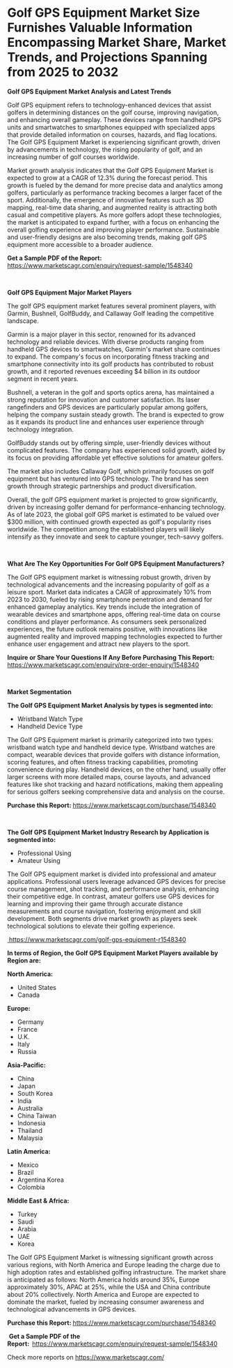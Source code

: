<p><h1>Golf GPS Equipment Market Size Furnishes Valuable Information Encompassing Market Share, Market Trends, and Projections Spanning from 2025 to 2032</h1></p><p><strong>Golf GPS Equipment Market Analysis and Latest Trends</strong></p>
<p><p>Golf GPS equipment refers to technology-enhanced devices that assist golfers in determining distances on the golf course, improving navigation, and enhancing overall gameplay. These devices range from handheld GPS units and smartwatches to smartphones equipped with specialized apps that provide detailed information on courses, hazards, and flag locations. The Golf GPS Equipment Market is experiencing significant growth, driven by advancements in technology, the rising popularity of golf, and an increasing number of golf courses worldwide.</p><p>Market growth analysis indicates that the Golf GPS Equipment Market is expected to grow at a CAGR of 12.3% during the forecast period. This growth is fueled by the demand for more precise data and analytics among golfers, particularly as performance tracking becomes a larger facet of the sport. Additionally, the emergence of innovative features such as 3D mapping, real-time data sharing, and augmented reality is attracting both casual and competitive players. As more golfers adopt these technologies, the market is anticipated to expand further, with a focus on enhancing the overall golfing experience and improving player performance. Sustainable and user-friendly designs are also becoming trends, making golf GPS equipment more accessible to a broader audience.</p></p>
<p><strong>Get a Sample PDF of the Report:&nbsp;</strong> <a href="https://www.marketscagr.com/enquiry/request-sample/1548340?utm_campaign=2215&utm_medium=2&utm_source=Github&utm_content=ia&utm_term=20022025&utm_id=golf-gps-equipment">https://www.marketscagr.com/enquiry/request-sample/1548340</a></p>
<p>&nbsp;</p>
<p><strong>Golf GPS Equipment Major Market Players</strong></p>
<p><p>The golf GPS equipment market features several prominent players, with Garmin, Bushnell, GolfBuddy, and Callaway Golf leading the competitive landscape. </p><p>Garmin is a major player in this sector, renowned for its advanced technology and reliable devices. With diverse products ranging from handheld GPS devices to smartwatches, Garmin's market share continues to expand. The company's focus on incorporating fitness tracking and smartphone connectivity into its golf products has contributed to robust growth, and it reported revenues exceeding $4 billion in its outdoor segment in recent years.</p><p>Bushnell, a veteran in the golf and sports optics arena, has maintained a strong reputation for innovation and customer satisfaction. Its laser rangefinders and GPS devices are particularly popular among golfers, helping the company sustain steady growth. The brand is expected to grow as it expands its product line and enhances user experience through technology integration.</p><p>GolfBuddy stands out by offering simple, user-friendly devices without complicated features. The company has experienced solid growth, aided by its focus on providing affordable yet effective solutions for amateur golfers.</p><p>The market also includes Callaway Golf, which primarily focuses on golf equipment but has ventured into GPS technology. The brand has seen growth through strategic partnerships and product diversification.</p><p>Overall, the golf GPS equipment market is projected to grow significantly, driven by increasing golfer demand for performance-enhancing technology. As of late 2023, the global golf GPS market is estimated to be valued over $300 million, with continued growth expected as golf's popularity rises worldwide. The competition among the established players will likely intensify as they innovate and seek to capture younger, tech-savvy golfers.</p></p>
<p>&nbsp;</p>
<p><strong>What Are The Key Opportunities For Golf GPS Equipment Manufacturers?</strong></p>
<p><p>The Golf GPS equipment market is witnessing robust growth, driven by technological advancements and the increasing popularity of golf as a leisure sport. Market data indicates a CAGR of approximately 10% from 2023 to 2030, fueled by rising smartphone penetration and demand for enhanced gameplay analytics. Key trends include the integration of wearable devices and smartphone apps, offering real-time data on course conditions and player performance. As consumers seek personalized experiences, the future outlook remains positive, with innovations like augmented reality and improved mapping technologies expected to further enhance user engagement and attract new players to the sport.</p></p>
<p><strong>Inquire or Share Your Questions If Any Before Purchasing This Report:</strong> <a href="https://www.marketscagr.com/enquiry/pre-order-enquiry/1548340?utm_campaign=2215&utm_medium=2&utm_source=Github&utm_content=ia&utm_term=20022025&utm_id=golf-gps-equipment">https://www.marketscagr.com/enquiry/pre-order-enquiry/1548340</a></p>
<p>&nbsp;</p>
<p><strong>Market Segmentation</strong></p>
<p><strong>The Golf GPS Equipment Market Analysis by types is segmented into:</strong></p>
<p><ul><li>Wristband Watch Type</li><li>Handheld Device Type</li></ul></p>
<p><p>The Golf GPS Equipment market is primarily categorized into two types: wristband watch type and handheld device type. Wristband watches are compact, wearable devices that provide golfers with distance information, scoring features, and often fitness tracking capabilities, promoting convenience during play. Handheld devices, on the other hand, usually offer larger screens with more detailed maps, course layouts, and advanced features like shot tracking and hazard notifications, making them appealing for serious golfers seeking comprehensive data and analysis on the course.</p></p>
<p><strong>Purchase this Report:&nbsp;</strong><a href="https://www.marketscagr.com/purchase/1548340?utm_campaign=2215&utm_medium=2&utm_source=Github&utm_content=ia&utm_term=20022025&utm_id=golf-gps-equipment">https://www.marketscagr.com/purchase/1548340</a></p>
<p>&nbsp;</p>
<p><strong>The Golf GPS Equipment Market Industry Research by Application is segmented into:</strong></p>
<p><ul><li>Professional Using</li><li>Amateur Using</li></ul></p>
<p><p>The Golf GPS equipment market is divided into professional and amateur applications. Professional users leverage advanced GPS devices for precise course management, shot tracking, and performance analysis, enhancing their competitive edge. In contrast, amateur golfers use GPS devices for learning and improving their game through accurate distance measurements and course navigation, fostering enjoyment and skill development. Both segments drive market growth as players seek technological solutions to elevate their golfing experience.</p></p>
<p><a href="https://www.marketscagr.com/golf-gps-equipment-r1548340?utm_campaign=2215&utm_medium=2&utm_source=Github&utm_content=ia&utm_term=20022025&utm_id=golf-gps-equipment">&nbsp;https://www.marketscagr.com/golf-gps-equipment-r1548340</a></p>
<p><strong>In terms of Region, the Golf GPS Equipment Market Players available by Region are:</strong></p>
<p>
    <p> <strong> North America: </strong>
        <ul>
            <li>United States</li>
            <li>Canada</li>
        </ul>
        </p> 
    <p> <strong> Europe: </strong>
        <ul>
            <li>Germany</li>
            <li>France</li>
            <li>U.K.</li>
            <li>Italy</li>
            <li>Russia</li>
        </ul>
        </p> 
    <p> <strong> Asia-Pacific: </strong>
        <ul>
            <li>China</li>
            <li>Japan</li>
            <li>South Korea</li>
            <li>India</li>
            <li>Australia</li>
            <li>China Taiwan</li>
            <li>Indonesia</li>
            <li>Thailand</li>
            <li>Malaysia</li>
        </ul>
        </p> 
    <p> <strong> Latin America: </strong>
        <ul>
            <li>Mexico</li>
            <li>Brazil</li>
            <li>Argentina Korea</li>
            <li>Colombia</li>
        </ul>
        </p> 
    <p> <strong> Middle East & Africa: </strong>
        <ul>
            <li>Turkey</li>
            <li>Saudi</li>
            <li>Arabia</li>
            <li>UAE</li>
            <li>Korea</li>
        </ul>
    </p>
    </p>
<p><p>The Golf GPS Equipment Market is witnessing significant growth across various regions, with North America and Europe leading the charge due to high adoption rates and established golfing infrastructure. The market share is anticipated as follows: North America holds around 35%, Europe approximately 30%, APAC at 25%, while the USA and China contribute about 20% collectively. North America and Europe are expected to dominate the market, fueled by increasing consumer awareness and technological advancements in GPS devices.</p></p>
<p><strong>Purchase this Report: </strong><a href="https://www.marketscagr.com/purchase/1548340?utm_campaign=2215&utm_medium=2&utm_source=Github&utm_content=ia&utm_term=20022025&utm_id=golf-gps-equipment">https://www.marketscagr.com/purchase/1548340</a></p>
<p>&nbsp;<strong>Get a Sample PDF of the Report:&nbsp;&nbsp;</strong><a href="https://www.marketscagr.com/enquiry/request-sample/1548340?utm_campaign=2215&utm_medium=2&utm_source=Github&utm_content=ia&utm_term=20022025&utm_id=golf-gps-equipment">https://www.marketscagr.com/enquiry/request-sample/1548340</a></p>
<p><strong></strong></p>
<p>Check more reports on <a href="https://www.marketscagr.com/?utm_campaign=2215&utm_medium=2&utm_source=Github&utm_content=ia&utm_term=20022025&utm_id=golf-gps-equipment">https://www.marketscagr.com/</a></p>